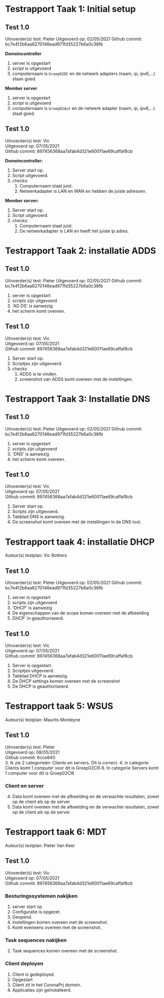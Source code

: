 # Testrapport Taak 1: Initial setup

## Test 1.0

Uitvoerder(s) test: Pieter
Uitgevoerd op: 02/05/2021
Github commit:  bc7e4f2b6aa6270146ead971fd35227b6a0c38fb

**Domeincontroller**
1. server is opgestart
2. script is uitgevoerd
3. computernaam is `Groep02DC` en de netwerk adapters (naam, ip, ipv6,...) staan goed.

**Member server**
1. server is opgestart
2. script is uitgevoerd
3. computernaam is `Groep02Aut` en de netwerk adapter (naam, ip, ipv6,...) staat goed.

## Test 1.0

Uitvoerder(s) test: Vic <br>
Uitgevoerd op: 07/05/2021 <br>
Github commit:  897456368aa7afab4d321e60011ae69caffaf8cb <br>

**Domeincontroller: <br>**
1. Server start op.
2. Script uitgevoerd.
3. checks:
   1. Computernaam staat juist.
   2. Netwerkadapter is LAN en WAN en hebben de juiste adressen.

**Member server: <br>**
1. Server start op.
2. Script uitgevoerd.
3. checks:
   1. Computernaam staat juist.
   2. De netwerkadapter is LAN en heeft het juiste ip adres.

# Testrapport Taak 2: installatie ADDS

## Test 1.0

Uitvoerder(s) test: Pieter
Uitgevoerd op: 02/05/2021
Github commit:  bc7e4f2b6aa6270146ead971fd35227b6a0c38fb


1. server is opgestart
2. scripts zijn uitgevoerd
3. 'AD DS' is aanwezig
4. het scherm komt overeen.

## Test 1.0

Uitvoerder(s) test: Vic <br>
Uitgevoerd op: 07/05/2021 <br>
Github commit:  897456368aa7afab4d321e60011ae69caffaf8cb <br>

1. Server start op.
2. Scriptjes zijn uitgevoerd.
3. checks
   1. ADDS is te vinden.
   2. screenshot van ADSS komt overeen met de instellingen.

# Testrapport Taak 3: Installatie DNS

## Test 1.0

Uitvoerder(s) test: Pieter
Uitgevoerd op: 02/05/2021
Github commit:  bc7e4f2b6aa6270146ead971fd35227b6a0c38fb


1. server is opgestart
2. scripts zijn uitgevoerd
3. 'DNS' is aanwezig
4. het scherm komt overeen.


## Test 1.0

Uitvoerder(s) test: Vic <br>
Uitgevoerd op: 07/05/2021 <br>
Github commit:  897456368aa7afab4d321e60011ae69caffaf8cb <br>

1. Server start op.
2. Scripts zijn uitgevoerd.
3. Tabblad DNS is aanwezig.
4. De screenshot komt overeen met de instellingen in de DNS tool.


# Testrapport taak 4: installatie DHCP
Auteur(s) testplan: Vic Rottiers

## Test 1.0

Uitvoerder(s) test: Pieter
Uitgevoerd op: 02/05/2021
Github commit:  bc7e4f2b6aa6270146ead971fd35227b6a0c38fb

1. server is opgestart
2. scripts zijn uitgevoerd
3. 'DHCP' is aanwezig
4. De eigenschappen van de scope komen overeen met de afbeelding
5. DHCP¨in geauthoriseerd.

## Test 1.0

Uitvoerder(s) test: Vic <br>
Uitgevoerd op: 07/05/2021 <br>
Github commit:  897456368aa7afab4d321e60011ae69caffaf8cb <br>

1. Server is opgestart.
2. Scriptjes uitgevoerd.
3. Tabblad DHCP is aanwezig.
4. De DHCP settings komen overeen met de screenshot
5. De DHCP is geauthoriseerd.

# Testrapport taak 5: WSUS
Auteur(s) testplan: Maurits Monteyne

## Test 1.0

Uitvoerder(s) test: Pieter <br>
Uitgevoerd op: 08/05/2021 <br>
Github commit:  6cce840 <br>
3. Ik zie 2 categorieën: Clients en servers. Dit is correct.
4. in categorie Clients komt 1 computer voor dit is Groep02Cl5
6. In categorie Servers komt 1 computer voor dit is Groep02Cl6

### Client en server

4. Data komt overeen met de afbeelding en de verwachte resultaten, zowel op de client als op de server.
7. Data komt overeen met de afbeelding en de verwachte resultaten, zowel op de client als op de server.

# Testrapport taak 6: MDT
Auteur(s) testplan: Pieter Van Keer

## Test 1.0

Uitvoerder(s) test: Vic <br>
Uitgevoerd op: 07/05/2021 <br>
Github commit:  897456368aa7afab4d321e60011ae69caffaf8cb <br>

### Besturingssystemen nakijken
1. server start op
2. Configuratie is opgezet.
3. Geopend.
5. Instellingen komen overeen met de screenshot.
6. Komt eveneens overeen met de screenshot.

### Task sequences nakijken

2. Task sequences komen overeen met de screenshot.

### Client deployen

1. Client is gedeployed.
2. Opgestart
3. Client zit in het CoronaPrj domein.
4. Applicaties zijn geïnstalleerd.

 
